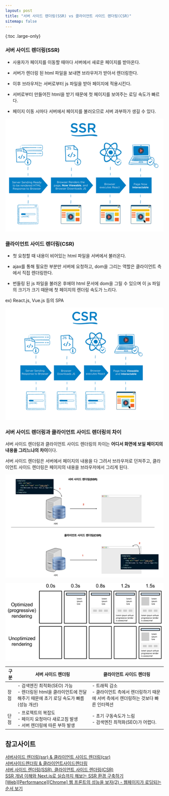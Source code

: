 ```yaml
---
layout: post
title: "서버 사이드 렌더링(SSR) vs 클라이언트 사이드 렌더링(CSR)"
sitemap: false
---
```


{:toc .large-only}

### 서버 사이드 렌더링(SSR)

- 사용자가 페이지를 이동할 때마다 서버에서 새로운 페이지를 받아온다.

- 서버가 렌더링 된 html 파일을 보내면 브라우저가 받아서 렌더링한다.

- 이후 브라우저는 서버로부터 js 파일을 받아 페이지에 적용시킨다.

- 서버로부터 만들어진 html을 받기 때문에 첫 페이지를 보여주는 로딩 속도가 빠르다.

- 페이지 이동 시마다 서버에서 페이지를 불러오므로 서버 과부하가 생길 수 있다.

<img src="/assets/img/blog/2021-06-06-ssr_vs_csr_01.png">

### 클라이언트 사이드 렌더링(CSR)

- 첫 요청할 때 내용이 비어있는 html 파일을 서버에서 불러온다.

- ajax를 통해 필요한 부분만 서버에 요청하고, dom을 그리는 역할은 클라이언트 측에서 직접 렌더링한다.

- 번들링 된 js 파일을 불러온 후에야 html 문서에 dom을 그릴 수 있으며 이 js 파일의 크기가 크기 때문에 첫 페이지의 렌더링 속도가 느리다.

ex) React.js, Vue.js 등의 SPA

<img src="/assets/img/blog/2021-06-06-ssr_vs_csr_03.png">

### 서버 사이드 렌더링과 클라이언트 사이드 렌더링의 차이

서버 사이드 렌더링과 클라이언트 사이드 렌더링의 차이는 **어디서 화면에 보일 페이지의 내용을 그리느냐의 차이**이다.

서버 사이드 렌더링은 서버에서 페이지의 내용을 다 그려서 브라우저로 던져주고, 클라이언트 사이드 렌더링은 페이지의 내용을 브라우저에서 그리게 된다.

<img src="/assets/img/blog/2021-06-06-ssr_vs_csr_02.png"><br/>

<img src="/assets/img/blog/2021-06-06-ssr_vs_csr_04.png">

<br/>

| 구분 | 서버 사이드 렌더링                                                                                                 | 클라이언트 사이드 렌더링                                                                            |
| ---- | ------------------------------------------------------------------------------------------------------------------ | --------------------------------------------------------------------------------------------------- |
| 장점 | - 검색엔진 최적화(SEO) 가능<br/>- 렌더링된 html을 클라이언트에 전달해주기 때문에 초기 로딩 속도가 빠름 (성능 개선) | - 트래픽 감소<br/>- 클라이언트 측에서 렌더링하기 때문에 서버 측에서 렌더링하는 것보다 빠른 인터렉션 |
| 단점 | - 프로젝트의 복잡도<br/>- 페이지 요청마다 새로고침 발생<br/>- 서버 렌더링에 따른 부하 발생                         | - 초기 구동속도가 느림<br>- 검색엔진 최적화(SEO)가 어렵다.                                          |

## 참고사이트

[서버사이드 렌더링(ssr) & 클라이언트 사이드 렌더링(csr)](https://velog.io/@ash3767/%EC%84%9C%EB%B2%84%EC%82%AC%EC%9D%B4%EB%93%9C-%EB%A0%8C%EB%8D%94%EB%A7%81-%ED%81%B4%EB%9D%BC%EC%9D%B4%EC%96%B8%ED%8A%B8-%EC%82%AC%EC%9D%B4%EB%93%9C-%EB%A0%8C%EB%8D%94%EB%A7%81)<br/>
[서버사이드렌더링 & 클라이언트사이드렌더링](https://velog.io/@zansol/%ED%99%95%EC%9D%B8%ED%95%98%EA%B8%B0-%EC%84%9C%EB%B2%84%EC%82%AC%EC%9D%B4%EB%93%9C%EB%A0%8C%EB%8D%94%EB%A7%81SSR-%ED%81%B4%EB%9D%BC%EC%9D%B4%EC%96%B8%ED%8A%B8%EC%82%AC%EC%9D%B4%EB%93%9C%EB%A0%8C%EB%8D%94%EB%A7%81CSR)<br/>
[서버 사이드 렌더링(SSR), 클라이언트 사이드 렌더링(CSR)](https://brownbears.tistory.com/411)<br/>
[SSR 개념 이해와 Next.js로 실습까지 해보는 SSR 환경 구축하기](https://velog.io/@jeff0720/Next.js-%EA%B0%9C%EB%85%90-%EC%9D%B4%ED%95%B4-%EB%B6%80%ED%84%B0-%EC%8B%A4%EC%8A%B5%EA%B9%8C%EC%A7%80-%ED%95%B4%EB%B3%B4%EB%8A%94-SSR-%ED%99%98%EA%B2%BD-%EA%B5%AC%EC%B6%95)<br/>
[[Web][Performance][Chrome] 웹 프론트의 성능을 보자(2) - 웹페이지가 로딩되는 순서 보기](https://kamang-it.tistory.com/m/entry/WebPerformanceChrome-%EC%9B%B9-%ED%94%84%EB%A1%A0%ED%8A%B8%EC%9D%98-%EC%84%B1%EB%8A%A5%EC%9D%84-%EB%B3%B4%EC%9E%902-%EC%9B%B9%ED%8E%98%EC%9D%B4%EC%A7%80%EA%B0%80-%EB%A1%9C%EB%94%A9%EB%90%98%EB%8A%94-%EC%88%9C%EC%84%9C-%EB%B3%B4%EA%B8%B0)
